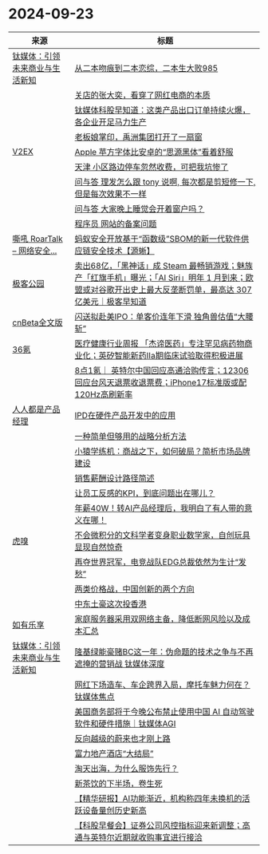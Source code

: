 ﻿# 2024-09-23

|来源|标题|
|---|---|
|[钛媒体：引领未来商业与生活新知](https://plink.anyfeeder.com/tmtpost)|[从二本吻痕到二本恋综，二本生大败985](https://www.tmtpost.com/7259105.html)|
||[关店的张大奕，看穿了网红电商的本质](https://www.tmtpost.com/7259091.html)|
||[钛媒体科股早知道：这类产品出口订单持续火爆，各企业开足马力生产](https://www.tmtpost.com/7259247.html)|
||[老板娘掌印，禹洲集团打开了一扇窗](https://www.tmtpost.com/7259237.html)|
|[V2EX](http://www.v2ex.com/index.xml)|[ Apple 苹方字体比安卓的“思源黑体”看着舒服](https://www.v2ex.com/t/1074926#reply13)|
||[ 天津 小区路边停车忽然收费，可把我坑惨了](https://www.v2ex.com/t/1074922#reply11)|
||[ 问与答 理发怎么跟 tony 说啊, 每次都是剪短修一下, 但是每次效果不一样](https://www.v2ex.com/t/1074920#reply21)|
||[ 问与答 大家晚上睡觉会开着窗户吗？](https://www.v2ex.com/t/1074913#reply38)|
||[ 程序员 网站的备案问题](https://www.v2ex.com/t/1074909#reply11)|
|[嘶吼 RoarTalk – 网络安全...](http://www.4hou.com/feed/)|[蚂蚁安全开放基于“函数级”SBOM的新一代软件供应链安全技术【源蜥】](https://www.4hou.com/posts/kg7x)|
|[极客公园](http://www.geekpark.net/rss)|[卖出68亿，「黑神话」成 Steam 最畅销游戏；魅族产「红旗手机」曝光；「AI Siri」明年 1 月到来；欧盟或对谷歌开出史上最大反垄断罚单，最高达 307 亿美元｜极客早知道](http://www.geekpark.net/news/340917)|
|[cnBeta全文版](http://feeds2.feedburner.com/cnbeta-full)|[闪送拟赴美IPO：单客价连年下滑 独角兽估值“大腰斩”](https://m.cnbeta.com.tw/view/1446663.htm)|
|[36氪](https://36kr.com/feed)|[医疗健康行业周报 「杰谛医药」专注罕见病药物商业化；英矽智能新药IIa期临床试验取得积极进展](https://36kr.com/p/2961268171198472?f=rss)|
||[8点1氪｜ 英特尔中国回应高通洽购传言；12306回应台风天退票收退票费；iPhone17标准版或配120Hz高刷新率](https://36kr.com/p/2961864869990660?f=rss)|
|[人人都是产品经理](https://www.woshipm.com/feed)|[IPD在硬件产品开发中的应用](https://www.woshipm.com/share/6118351.html)|
||[一种简单但够用的战略分析方法](https://www.woshipm.com/pd/6118289.html)|
||[小猿学练机：商战之下，如何破局？简析市场品牌建设](https://www.woshipm.com/share/6118266.html)|
||[销售薪酬设计路径简述](https://www.woshipm.com/pd/6118277.html)|
||[让员工反感的KPI，到底问题出在哪儿？](https://www.woshipm.com/share/6118117.html)|
||[年薪40W！转AI产品经理后，我明白了有人带的意义在哪！](https://www.woshipm.com/it/6117929.html)|
|[虎嗅](https://plink.anyfeeder.com/huxiu)|[不会微积分的文科学者变身职业数学家，自创玩具显现自然惊奇](https://www.huxiu.com/article/3498623.html?f=rss)|
||[再夺世界冠军，电竞战队EDG总裁依然为生计“发愁”](https://www.huxiu.com/article/3498621.html?f=rss)|
||[两类价格战，中国创新的两个方向](https://www.huxiu.com/article/3497767.html?f=rss)|
||[中东土豪这次投香港](https://www.huxiu.com/article/3498359.html?f=rss)|
|[如有乐享](https://51.ruyo.net/feed)|[家庭服务器采用双网络主备，降低断网风险以及成本汇总](https://51.ruyo.net/18763.html)|
|[钛媒体：引领未来商业与生活新知](https://www.tmtpost.com/feed)|[隆基绿能豪赌BC这一年：伪命题的技术之争与不再遮掩的营销战 钛媒体深度](https://www.tmtpost.com/7259377.html)|
||[网红下场造车、车企跨界入局，摩托车魅力何在？ 钛媒体焦点](https://www.tmtpost.com/7258818.html)|
||[美国商务部将于今晚公布禁止使用中国 AI 自动驾驶软件和硬件措施｜钛媒体AGI](https://www.tmtpost.com/7259411.html)|
||[反向越级的蔚来也才刚上路](https://www.tmtpost.com/7259009.html)|
||[富力地产酒店“大结局”](https://www.tmtpost.com/7259361.html)|
||[淘天出海，为什么服饰先行？](https://www.tmtpost.com/7258982.html)|
||[新茶饮的下半场，卷生死](https://www.tmtpost.com/7259233.html)|
||[【精华研报】AI功能渐近，机构称四年未换机的活跃设备量创历史新高](https://www.tmtpost.com/7259224.html)|
||[【科股早餐会】证券公司风控指标迎来新调整；高通与英特尔近期就收购事宜进行接洽](https://www.tmtpost.com/7259347.html)|
